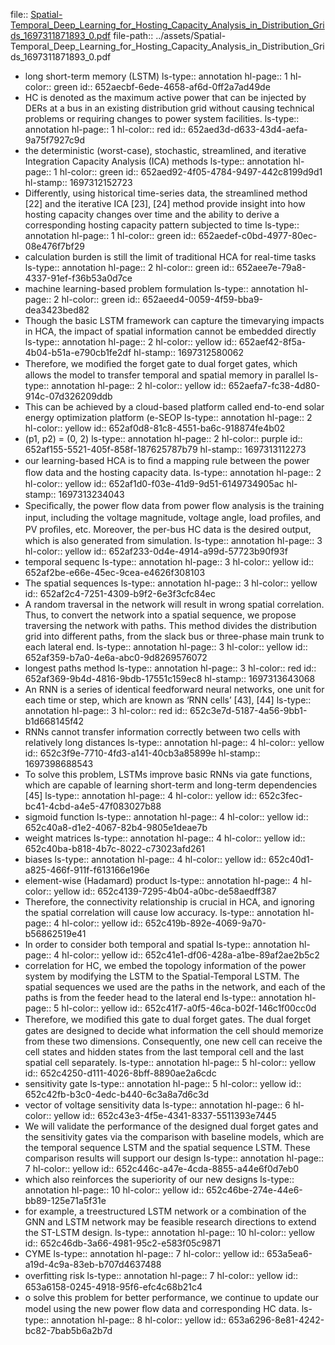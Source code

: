 file:: [Spatial-Temporal_Deep_Learning_for_Hosting_Capacity_Analysis_in_Distribution_Grids_1697311871893_0.pdf](../assets/Spatial-Temporal_Deep_Learning_for_Hosting_Capacity_Analysis_in_Distribution_Grids_1697311871893_0.pdf)
file-path:: ../assets/Spatial-Temporal_Deep_Learning_for_Hosting_Capacity_Analysis_in_Distribution_Grids_1697311871893_0.pdf

- long short-term memory (LSTM)
  ls-type:: annotation
  hl-page:: 1
  hl-color:: green
  id:: 652aecbf-6ede-4658-af6d-0ff2a7ad49de
- HC is denoted as the maximum active power that can be injected by DERs at a bus in an existing distribution grid without causing technical problems or requiring changes to power system facilities.
  ls-type:: annotation
  hl-page:: 1
  hl-color:: red
  id:: 652aed3d-d633-43d4-aefa-9a75f7927c9d
- the deterministic (worst-case), stochastic, streamlined, and iterative Integration Capacity Analysis (ICA) methods
  ls-type:: annotation
  hl-page:: 1
  hl-color:: green
  id:: 652aed92-4f05-4784-9497-442c8199d9d1
  hl-stamp:: 1697312152723
- Differently, using historical time-series data, the streamlined method [22] and the iterative ICA [23], [24] method provide insight into how hosting capacity changes over time and the ability to derive a corresponding hosting capacity pattern subjected to time
  ls-type:: annotation
  hl-page:: 1
  hl-color:: green
  id:: 652aedef-c0bd-4977-80ec-08e476f7bf29
- calculation burden is still the limit of traditional HCA for real-time tasks
  ls-type:: annotation
  hl-page:: 2
  hl-color:: green
  id:: 652aee7e-79a8-4337-91ef-f36b53a0d7ce
- machine learning-based problem formulation
  ls-type:: annotation
  hl-page:: 2
  hl-color:: green
  id:: 652aeed4-0059-4f59-bba9-dea3423bed82
- Though the basic LSTM framework can capture the timevarying impacts in HCA, the impact of spatial information cannot be embedded directly
  ls-type:: annotation
  hl-page:: 2
  hl-color:: yellow
  id:: 652aef42-8f5a-4b04-b51a-e790cb1fe2df
  hl-stamp:: 1697312580062
- Therefore, we modiﬁed the forget gate to dual forget gates, which allows the model to transfer temporal and spatial memory in parallel
  ls-type:: annotation
  hl-page:: 2
  hl-color:: yellow
  id:: 652aefa7-fc38-4d80-914c-07d326209ddb
- This can be achieved by a cloud-based platform called end-to-end solar energy optimization platform (e-SEOP
  ls-type:: annotation
  hl-page:: 2
  hl-color:: yellow
  id:: 652af0d8-81c8-4551-ba6c-918874fe4b02
- (p1, p2) = (0, 2)
  ls-type:: annotation
  hl-page:: 2
  hl-color:: purple
  id:: 652af155-5521-405f-858f-187625787b79
  hl-stamp:: 1697313112273
- our learning-based HCA is to ﬁnd a mapping rule between the power ﬂow data and the hosting capacity data.
  ls-type:: annotation
  hl-page:: 2
  hl-color:: yellow
  id:: 652af1d0-f03e-41d9-9d51-6149734905ac
  hl-stamp:: 1697313234043
- Speciﬁcally, the power ﬂow data from power ﬂow analysis is the training input, including the voltage magnitude, voltage angle, load proﬁles, and PV proﬁles, etc. Moreover, the per-bus HC data is the desired output, which is also generated from simulation.
  ls-type:: annotation
  hl-page:: 3
  hl-color:: yellow
  id:: 652af233-0d4e-4914-a99d-57723b90f93f
- temporal sequenc
  ls-type:: annotation
  hl-page:: 3
  hl-color:: yellow
  id:: 652af2be-e66e-45ec-9cea-e4626f308103
- The spatial sequences
  ls-type:: annotation
  hl-page:: 3
  hl-color:: yellow
  id:: 652af2c4-7251-4309-b9f2-6e3f3cfc84ec
- A random traversal in the network will result in wrong spatial correlation. Thus, to convert the network into a spatial sequence, we propose traversing the network with paths. This method divides the distribution grid into different paths, from the slack bus or three-phase main trunk to each lateral end.
  ls-type:: annotation
  hl-page:: 3
  hl-color:: yellow
  id:: 652af359-b7a0-4e6a-abc0-9d8269576072
- longest paths method
  ls-type:: annotation
  hl-page:: 3
  hl-color:: red
  id:: 652af369-9b4d-4816-9bdb-17551c159ec8
  hl-stamp:: 1697313643068
- An RNN is a series of identical feedforward neural networks, one unit for each time or step, which are known as ‘RNN cells’ [43], [44]
  ls-type:: annotation
  hl-page:: 3
  hl-color:: red
  id:: 652c3e7d-5187-4a56-9bb1-b1d668145f42
- RNNs cannot transfer information correctly between two cells with relatively long distances
  ls-type:: annotation
  hl-page:: 4
  hl-color:: yellow
  id:: 652c3f9e-7710-4fd3-a141-40cb3a85899e
  hl-stamp:: 1697398688543
- To solve this problem, LSTMs improve basic RNNs via gate functions, which are capable of learning short-term and long-term dependencies [45]
  ls-type:: annotation
  hl-page:: 4
  hl-color:: yellow
  id:: 652c3fec-bc41-4cbd-a4e5-47f083027b88
- sigmoid function
  ls-type:: annotation
  hl-page:: 4
  hl-color:: yellow
  id:: 652c40a8-d1e2-4067-82b4-9805e1deae7b
- weight matrices
  ls-type:: annotation
  hl-page:: 4
  hl-color:: yellow
  id:: 652c40ba-b818-4b7c-8022-c73023afd261
- biases
  ls-type:: annotation
  hl-page:: 4
  hl-color:: yellow
  id:: 652c40d1-a825-466f-911f-f613166e196e
- element-wise (Hadamard) product
  ls-type:: annotation
  hl-page:: 4
  hl-color:: yellow
  id:: 652c4139-7295-4b04-a0bc-de58aedff387
- Therefore, the connectivity relationship is crucial in HCA, and ignoring the spatial correlation will cause low accuracy.
  ls-type:: annotation
  hl-page:: 4
  hl-color:: yellow
  id:: 652c419b-892e-4069-9a70-b56862519e41
- In order to consider both temporal and spatial
  ls-type:: annotation
  hl-page:: 4
  hl-color:: yellow
  id:: 652c41e1-df06-428a-a1be-89af2ae2b5c2
- correlation for HC, we embed the topology information of the power system by modifying the LSTM to the Spatial-Temporal LSTM. The spatial sequences we used are the paths in the network, and each of the paths is from the feeder head to the lateral end
  ls-type:: annotation
  hl-page:: 5
  hl-color:: yellow
  id:: 652c41f7-a0f5-46ca-b02f-146c1f00cc0d
- Therefore, we modiﬁed this gate to dual forget gates. The dual forget gates are designed to decide what information the cell should memorize from these two dimensions. Consequently, one new cell can receive the cell states and hidden states from the last temporal cell and the last spatial cell separately.
  ls-type:: annotation
  hl-page:: 5
  hl-color:: yellow
  id:: 652c4250-d111-4026-8bff-8890ae2a6cdc
- sensitivity gate
  ls-type:: annotation
  hl-page:: 5
  hl-color:: yellow
  id:: 652c42fb-b3c0-4edc-b440-6c3a8a7d6c3d
- vector of voltage sensitivity data
  ls-type:: annotation
  hl-page:: 6
  hl-color:: yellow
  id:: 652c43e3-4f5e-4341-8337-5511393e7445
- We will validate the performance of the designed dual forget gates and the sensitivity gates via the comparison with baseline models, which are the temporal sequence LSTM and the spatial sequence LSTM. These comparison results will support our design
  ls-type:: annotation
  hl-page:: 7
  hl-color:: yellow
  id:: 652c446c-a47e-4cda-8855-a44e6f0d7eb0
- which also reinforces the superiority of our new designs
  ls-type:: annotation
  hl-page:: 10
  hl-color:: yellow
  id:: 652c46be-274e-44e6-bb89-125e71a5f31e
- for example, a treestructured LSTM network or a combination of the GNN and LSTM network may be feasible research directions to extend the ST-LSTM design.
  ls-type:: annotation
  hl-page:: 10
  hl-color:: yellow
  id:: 652c46db-3a66-4981-95c2-e583f05c9871
- CYME 
  ls-type:: annotation
  hl-page:: 7
  hl-color:: yellow
  id:: 653a5ea6-a19d-4c9a-83eb-b707d4637488
- overﬁtting risk
  ls-type:: annotation
  hl-page:: 7
  hl-color:: yellow
  id:: 653a6158-0245-4918-95f6-efc4c68b21c4
- o solve this problem for better performance, we continue to update our model using the new power ﬂow data and corresponding HC data.
  ls-type:: annotation
  hl-page:: 8
  hl-color:: yellow
  id:: 653a6296-8e81-4242-bc82-7bab5b6a2b7d